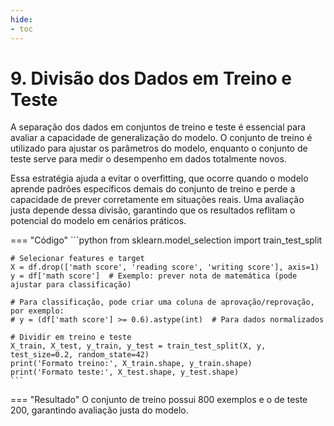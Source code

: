 ```yaml
---
hide:
- toc
---
```


# 9. Divisão dos Dados em Treino e Teste


A separação dos dados em conjuntos de treino e teste é essencial para avaliar a capacidade de generalização do modelo. O conjunto de treino é utilizado para ajustar os parâmetros do modelo, enquanto o conjunto de teste serve para medir o desempenho em dados totalmente novos.

Essa estratégia ajuda a evitar o overfitting, que ocorre quando o modelo aprende padrões específicos demais do conjunto de treino e perde a capacidade de prever corretamente em situações reais. Uma avaliação justa depende dessa divisão, garantindo que os resultados reflitam o potencial do modelo em cenários práticos.

=== "Código"
	```python
	from sklearn.model_selection import train_test_split

	# Selecionar features e target
	X = df.drop(['math score', 'reading score', 'writing score'], axis=1)
	y = df['math score']  # Exemplo: prever nota de matemática (pode ajustar para classificação)

	# Para classificação, pode criar uma coluna de aprovação/reprovação, por exemplo:
	# y = (df['math score'] >= 0.6).astype(int)  # Para dados normalizados

	# Dividir em treino e teste
	X_train, X_test, y_train, y_test = train_test_split(X, y, test_size=0.2, random_state=42)
	print('Formato treino:', X_train.shape, y_train.shape)
	print('Formato teste:', X_test.shape, y_test.shape)
	```
=== "Resultado"
	O conjunto de treino possui 800 exemplos e o de teste 200, garantindo avaliação justa do modelo.
